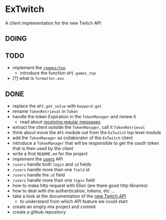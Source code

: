 # ExTwitch

A client implementation for the new Twitch API

## DOING

## TODO

- implement the [`/games/top`](https://dev.twitch.tv/docs/api/reference/#get-top-games)
  - introduce the function `API.games_top`
- [?] what is `formatter.exs`

## DONE

- replace the `API.get_value` with `Keyword.get`
- rename `TokenRetrieval` in `Token`
- handle the token Expiration in the `TokenManager` and renew it
  - read about [receiving regular messages](https://hexdocs.pm/elixir/GenServer.html#module-receiving-regular-messages)
- extract the client outside the `TokenManager`, call it `TokenRetrieval`
- think about move the `API` module out from the `ExTwitch` top level module
- add the `TokenManager` as collaborator of the `ExTwitch` client
- introduce a `TokenManager` that will be responsible to get the oauth token that is then used by the client
- write a first `README.md` for the project
- implement the [users](https://dev.twitch.tv/docs/api/reference/#get-users) API
- `/users` handle both `login` and `id` fields
- `/users` handle more than one `field` id
- `/users` handle the `id` field
- `/users` handle more than one `login` field
- how to make http request with Elixir (are there good http libraries)
- how to deal with the authentication, tokens, etc ...
- take a look at the documentation of the [new Twitch API](https://dev.twitch.tv/docs/api/)
  - to understand from which API feature we could start
- create an empty mix project and commit
- create a github repository

